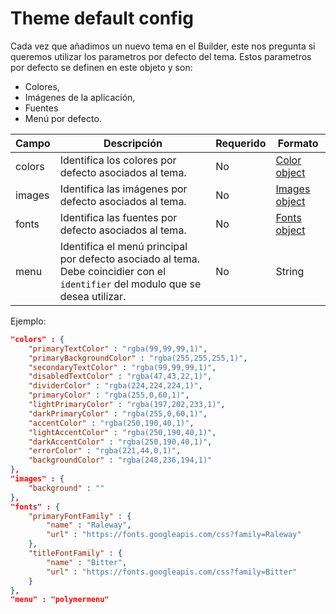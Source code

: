 # Theme default config

Cada vez que añadimos un nuevo tema en el Builder, este nos pregunta si queremos utilizar los parametros por defecto del tema. Estos parametros por defecto se definen en este objeto y son:

* Colores,
* Imágenes de la aplicación,
* Fuentes
* Menú por defecto.

| Campo  | Descripción                                                  | Requerido | Formato                           |
| ------ | ------------------------------------------------------------ | --------- | --------------------------------- |
| colors | Identifica los colores por defecto asociados al tema.        | No        | [Color object](colors-object.md)  |
| images | Identifica las imágenes por defecto asociados al tema.       | No        | [Images object](images-object.md) |
| fonts  | Identifica las fuentes por defecto asociados al tema.        | No        | [Fonts object](fonts-object.md)   |
| menu   | Identifica el menú principal por defecto asociado al tema. Debe coincidier con el `identifier` del modulo que se desea utilizar. | No | String |

Ejemplo:
```json
"colors" : {
    "primaryTextColor" : "rgba(99,99,99,1)",
    "primaryBackgroundColor" : "rgba(255,255,255,1)",
    "secondaryTextColor" : "rgba(99,99,99,1)",
    "disabledTextColor" : "rgba(47,43,22,1)",
    "dividerColor" : "rgba(224,224,224,1)",
    "primaryColor" : "rgba(255,0,60,1)",
    "lightPrimaryColor" : "rgba(197,202,233,1)",
    "darkPrimaryColor" : "rgba(255,0,60,1)",
    "accentColor" : "rgba(250,190,40,1)",
    "lightAccentColor" : "rgba(250,190,40,1)",
    "darkAccentColor" : "rgba(250,190,40,1)",
    "errorColor" : "rgba(221,44,0,1)",
    "backgroundColor" : "rgba(248,236,194,1)"
},
"images" : {
    "background" : ""
},
"fonts" : {
    "primaryFontFamily" : {
        "name" : "Raleway",
        "url" : "https://fonts.googleapis.com/css?family=Raleway"
    },
    "titleFontFamily" : {
        "name" : "Bitter",
        "url" : "https://fonts.googleapis.com/css?family=Bitter"
    }
},
"menu" : "polymermenu"
```
